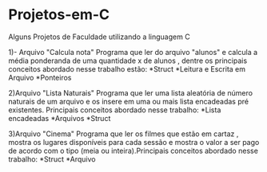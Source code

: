 # Projetos-em-C
Alguns Projetos de Faculdade utilizando a linguagem C 

1)- Arquivo "Calcula nota"
Programa que ler do arquivo "alunos" e calcula a média ponderanda de uma quantidade x de alunos , dentre os principais conceitos abordado nesse trabalho estão:
*Struct
*Leitura e Escrita em Arquivo
*Ponteiros

2)Arquivo "Lista Naturais"
Programa que ler uma lista  aleatória de número naturais de um arquivo e os insere em uma ou mais lista encadeadas pré existentes. Principais conceitos abordado nesse trabalho:
*Lista encadeadas 
*Arquivos 
*Struct

3)Arquivo "Cinema"
Programa que ler os filmes que estão em cartaz , mostra os lugares disponíveis para cada sessão e mostra o valor a ser pago de acordo com o tipo (meia ou inteira).Principais conceitos abordado nesse trabalho:
*Struct
*Arquivo
